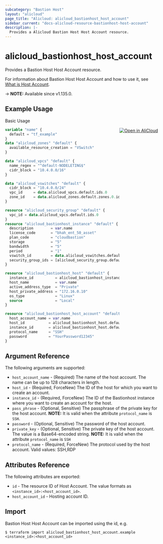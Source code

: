 ```yaml
---
subcategory: "Bastion Host"
layout: "alicloud"
page_title: "Alicloud: alicloud_bastionhost_host_account"
sidebar_current: "docs-alicloud-resource-bastionhost-host-account"
description: |-
  Provides a Alicloud Bastion Host Host Account resource.
---
```


# alicloud_bastionhost_host_account

Provides a Bastion Host Host Account resource.

For information about Bastion Host Host Account and how to use it, see [What is Host Account](https://www.alibabacloud.com/help/en/doc-detail/204377.htm).

-> **NOTE:** Available since v1.135.0.

## Example Usage
<div class="oics-button" style="float: right;margin: 0 0 -40px 0;">
  <a href="https://api.aliyun.com/api-tools/terraform?resource=alicloud_bastionhost_host_account&exampleId=fd03ad11-3a99-431a-434f-4a27235539b41b5157bf&activeTab=example&spm=docs.r.bastionhost_host_account.0.fd03ad113a" target="_blank">
    <img alt="Open in AliCloud" src="https://img.alicdn.com/imgextra/i1/O1CN01hjjqXv1uYUlY56FyX_!!6000000006049-55-tps-254-36.svg" style="max-height: 44px; margin: 32px auto; max-width: 100%;">
  </a>
</div>

Basic Usage

```terraform
variable "name" {
  default = "tf_example"
}
data "alicloud_zones" "default" {
  available_resource_creation = "VSwitch"
}

data "alicloud_vpcs" "default" {
  name_regex = "^default-NODELETING$"
  cidr_block = "10.4.0.0/16"
}

data "alicloud_vswitches" "default" {
  cidr_block = "10.4.0.0/24"
  vpc_id     = data.alicloud_vpcs.default.ids.0
  zone_id    = data.alicloud_zones.default.zones.0.id
}

resource "alicloud_security_group" "default" {
  vpc_id = data.alicloud_vpcs.default.ids.0
}
resource "alicloud_bastionhost_instance" "default" {
  description        = var.name
  license_code       = "bhah_ent_50_asset"
  plan_code          = "cloudbastion"
  storage            = "5"
  bandwidth          = "5"
  period             = "1"
  vswitch_id         = data.alicloud_vswitches.default.ids[0]
  security_group_ids = [alicloud_security_group.default.id]
}

resource "alicloud_bastionhost_host" "default" {
  instance_id          = alicloud_bastionhost_instance.default.id
  host_name            = var.name
  active_address_type  = "Private"
  host_private_address = "172.16.0.10"
  os_type              = "Linux"
  source               = "Local"
}

resource "alicloud_bastionhost_host_account" "default" {
  host_account_name = var.name
  host_id           = alicloud_bastionhost_host.default.host_id
  instance_id       = alicloud_bastionhost_host.default.instance_id
  protocol_name     = "SSH"
  password          = "YourPassword12345"
}
```

## Argument Reference

The following arguments are supported:

* `host_account_name` - (Required) The name of the host account. The name can be up to 128 characters in length.
* `host_id` - (Required, ForceNew) The ID of the host for which you want to create an account.
* `instance_id` - (Required, ForceNew) The ID of the Bastionhost instance where you want to create an account for the host.
* `pass_phrase` - (Optional, Sensitive) The passphrase of the private key for the host account. **NOTE:** It is valid when the attribute `protocol_name` is `SSH`.
* `password` - (Optional, Sensitive) The password of the host account.
* `private_key` - (Optional, Sensitive) The private key of the host account. The value is a Base64-encoded string. **NOTE:** It is valid when the attribute `protocol_name` is `SSH`
* `protocol_name` - (Required, ForceNew) The protocol used by the host account. Valid values: SSH,RDP

## Attributes Reference

The following attributes are exported:

* `id` - The resource ID of Host Account. The value formats as `<instance_id>:<host_account_id>`.
* `host_account_id` - Hosting account ID.

## Import

Bastion Host Host Account can be imported using the id, e.g.

```shell
$ terraform import alicloud_bastionhost_host_account.example <instance_id>:<host_account_id>
```
